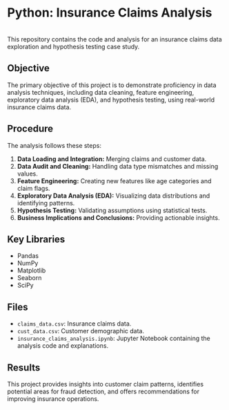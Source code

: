 # Python:  Insurance Claims Analysis 
<br>
This repository contains the code and analysis for an insurance claims data exploration and hypothesis testing case study.

## Objective

The primary objective of this project is to demonstrate proficiency in data analysis techniques, including data cleaning, feature engineering, exploratory data analysis (EDA), and hypothesis testing, using real-world insurance claims data.

## Procedure

The analysis follows these steps:

1.  **Data Loading and Integration:** Merging claims and customer data.
2.  **Data Audit and Cleaning:** Handling data type mismatches and missing values.
3.  **Feature Engineering:** Creating new features like age categories and claim flags.
4.  **Exploratory Data Analysis (EDA):** Visualizing data distributions and identifying patterns.
5.  **Hypothesis Testing:** Validating assumptions using statistical tests.
6.  **Business Implications and Conclusions:** Providing actionable insights.

## Key Libraries

* Pandas
* NumPy
* Matplotlib
* Seaborn
* SciPy

## Files

* `claims_data.csv`: Insurance claims data.
* `cust_data.csv`: Customer demographic data.
* `insurance_claims_analysis.ipynb`: Jupyter Notebook containing the analysis code and explanations.

## Results

This project provides insights into customer claim patterns, identifies potential areas for fraud detection, and offers recommendations for improving insurance operations.


